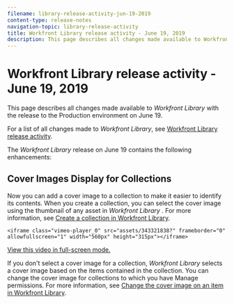 ```yaml
---
filename: library-release-activity-jun-19-2019
content-type: release-notes
navigation-topic: library-release-activity
title: Workfront Library release activity - June 19, 2019
description: This page describes all changes made available to Workfront Library with the release to the Production environment on June 19.
---
```


# Workfront Library release activity - June 19, 2019

This page describes all changes made available to *Workfront Library* with the release to the Production environment on June 19.

For a list of all changes made to *Workfront Library*, see [Workfront Library release activity](../../../product-announcements/product-releases/library-release-activity/workfront-library-release-activity.md).

The *Workfront Library* release on June 19 contains the following enhancements:

## Cover Images Display for Collections

Now you can add a cover image to a collection to make it easier to identify its contents. When you create a collection, you can select the cover image using the thumbnail of any asset in *Workfront Library* . For more information, see [Create a collection in Workfront Library](../../../workfront-library/content-management/collections/create-a-collection.md).

`<iframe class="vimeo-player_0" src="assets/343321838?" frameborder="0" allowfullscreen="1" width="560px" height="315px"></iframe>`

[View this video in full-screen mode.](https://vimeo.com/343321838/791937546c)

If you don't select a cover image for a collection, *Workfront Library* selects a cover image based on the items contained in the collection. You can change the cover image for collections to which you have Manage permissions. For more information, see [Change the cover image on an item in Workfront Library](../../../workfront-library/content-management/change-cover-image-of-folder.md).

##  


